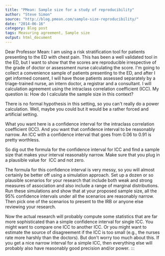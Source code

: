 ```yaml
---
title: "PMean: Sample size for a study of reproducibility"
author: "Steve Simon"
source: "http://blog.pmean.com/sample-size-reproducibility/"
date: "2014-06-16"
category: Blog post
tags: Measuring agreement, Sample size
output: html_document
---
```


Dear Professor Mean: I am using a risk stratification tool for patients
presenting to the ED with chest pain. This has been a well validated
tool in the ED, but I want to show that the scores are reproducible
irrespective of the grade of doctor or assessment nurse calculating the
score. I'm going to collect a convenience sample of patients presenting
to the ED, and after I get informed consent, I will have those patients
assessed separately by a triage-trained nurse, an intern doctor, a
registrar and a consultant. I will calculation agreement using the
intraclass correlation coefficient (ICC). My question is: How do I
calculate the sample size in this context?

<!---More--->

There is no formal hypothesis in this setting, so you can't really do a
power calculation. Well, maybe you could but it would be a rather forced
and artificial setting.

What you want here is a confidence interval for the intraclass
correlation coefficient (ICC). And you want that confidence interval to
be reasonably narrow. An ICC with a confidence interval that goes from
0.06 to 0.91 is pretty worthless.

So dig out the formula for the confidence interval for ICC and find a
sample size that makes your interval reasonably narrow. Make sure that
you plug in a plausible value for  ICC and not zero.

The formula for this confidence interval is very messy, so you will
almost certainly be better off using a simulation approach. Set up a
dozen or so plausible scenarios for your research that include both weak
and strong measures of association and also include a range of marginal
distributions. Run these simulations and show that at your proposed
sample size, all the 95% confidence intervals under all the scenarios
are reasonably narrow. Then pick one of the scenarios to present to the
IRB or anyone else reviewing your research.

Now the actual research will probably compute some statistics that are
far more sophisticated than a simple confidence interval for single ICC.
You might want to compare one ICC to another ICC. Or you might want to
estimate the source of disagreement if the ICC is too small (e.g., the
nurses rate more harshly than the doctors). But don't worry too much
about this. If you get a nice narrow interval for a simple ICC, then
everything else will probably also have reasonably good precision and/or
power.
:::

